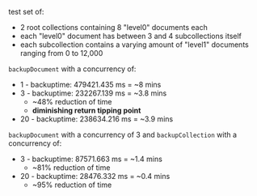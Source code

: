 test set of:
  * 2 root collections containing 8 "level0" documents each
  * each "level0" document has between 3 and 4 subcollections itself
  * each subcollection contains a varying amount of "level1" documents ranging from 0 to 12,000

`backupDocument` with a concurrency of:
  * 1 - backuptime: 479421.435 ms = ~8 mins
  * 3 - backuptime: 232267.139 ms = ~3.8 mins
    * ~48% reduction of time
    * **diminishing return tipping point**
  * 20 - backuptime: 238634.216 ms = ~3.9 mins

`backupDocument` with a concurrency of 3 and `backupCollection` with a concurrency of:
  * 3 - backuptime: 87571.663 ms = ~1.4 mins
    * ~81% reduction of time
  * 20 - backuptime: 28476.332 ms = ~0.4 mins
    * ~95% reduction of time
